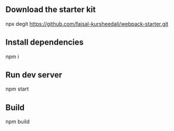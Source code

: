 ## Download the starter kit

npx degit https://github.com/faisal-kursheedali/webpack-starter.git <your folder name>

## Install dependencies

npm i

## Run dev server

npm start

## Build

npm build
